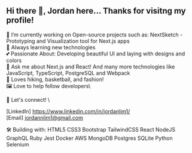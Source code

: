 ## Hi there 👋, Jordan here... Thanks for visitng my profile!

🔭 I’m currently working on Open-source projects such as: NextSketch - Prototyping and Visualization tool for Next.js apps \
🌱 Always learning new technologies\
💕 Passionate About: Developing beautiful UI and laying with designs and colors\
💬 Ask me about Next.js and React! And many more technologies like JavaScript, TypeScript, PostgreSQL and Webpack\
🎥 Loves hiking, basketball, and fashion!\
🖼️ Love to help fellow developers\

📧 Let's connect!  \

[LinkedIn] https://www.linkedin.com/in/jordanlim1/  \
[Email] jordannlim1@gmail.com   

🛠 Building with:
HTML5 CSS3 Bootstrap TailwindCSS React NodeJS GraphQL Ruby Jest Docker AWS MongoDB Postgres SQLite Python Selenium

